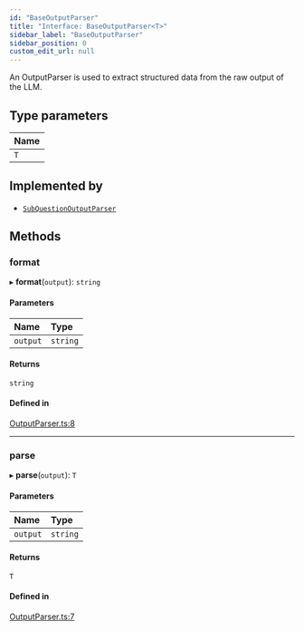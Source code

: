 ```yaml
---
id: "BaseOutputParser"
title: "Interface: BaseOutputParser<T>"
sidebar_label: "BaseOutputParser"
sidebar_position: 0
custom_edit_url: null
---
```


An OutputParser is used to extract structured data from the raw output of the LLM.

## Type parameters

| Name |
| :------ |
| `T` |

## Implemented by

- [`SubQuestionOutputParser`](../classes/SubQuestionOutputParser.md)

## Methods

### format

▸ **format**(`output`): `string`

#### Parameters

| Name | Type |
| :------ | :------ |
| `output` | `string` |

#### Returns

`string`

#### Defined in

[OutputParser.ts:8](https://github.com/run-llama/LlamaIndexTS/blob/f9f6dc6/packages/core/src/OutputParser.ts#L8)

___

### parse

▸ **parse**(`output`): `T`

#### Parameters

| Name | Type |
| :------ | :------ |
| `output` | `string` |

#### Returns

`T`

#### Defined in

[OutputParser.ts:7](https://github.com/run-llama/LlamaIndexTS/blob/f9f6dc6/packages/core/src/OutputParser.ts#L7)
